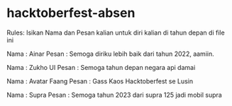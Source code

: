 # hacktoberfest-absen
Rules:
Isikan Nama dan Pesan kalian untuk diri kalian di tahun depan di file ini

Nama : Ainar
Pesan : Semoga diriku lebih baik dari tahun 2022, aamiin.

Nama : Zukho UI
Pesan : Semoga tahun depan negara api damai

Nama : Avatar Faang
Pesan : Gass Kaos Hacktoberfest se Lusin

Nama : Supra
Pesan : Semoga tahun 2023 dari supra 125 jadi mobil supra
